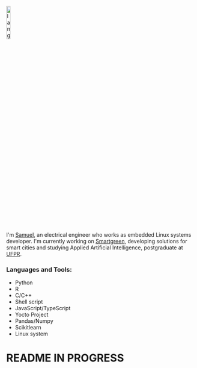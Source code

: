 <p align="left"><img width=15%" src="https://github.com/alansmathew/alansmathew/raw/master/lang.gif" alt="lang image here" /></p>
  
I'm [Samuel](https://www.linkedin.com/in/samuelkojicovski/), an electrical engineer who works as embedded Linux systems developer. I'm currently working on [Smartgreen](https://www.smartgreen.net/), developing solutions for smart cities and studying Applied Artificial Intelligence, postgraduate at [UFPR](http://www.iaa.ufpr.br/).

### Languages and Tools:
* Python
* R
* C/C++
* Shell script
* JavaScript/TypeScript
* Yocto Project
* Pandas/Numpy
* Scikitlearn
* Linux system


# README IN PROGRESS


<!--
**kojicovski/kojicovski** is a ✨ _special_ ✨ repository because its `README.md` (this file) appears on your GitHub profile.

Here are some ideas to get you started:

- 🔭 I’m currently working on ...
- 🌱 I’m currently learning ...
- 👯 I’m looking to collaborate on ...
- 🤔 I’m looking for help with ...
- 💬 Ask me about ...
- 📫 How to reach me: ...
- 😄 Pronouns: ...
- ⚡ Fun fact: ...
-->
